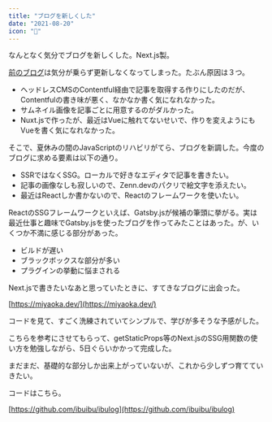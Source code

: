 ```yaml
---
title: "ブログを新しくした"
date: "2021-08-20"
icon: "👋"
---
```


なんとなく気分でブログを新しくした。Next.js製。

[前のブログ](https://awesome-nightingale-e9e443.netlify.app)は気分が乗らず更新しなくなってしまった。たぶん原因は３つ。

- ヘッドレスCMSのContentful経由で記事を取得する作りにしたのだが、Contentfulの書き味が悪く、なかなか書く気になれなかった。
- サムネイル画像を記事ごとに用意するのがダルかった。
- Nuxt.jsで作ったが、最近はVueに触れてないせいで、作りを変えようにもVueを書く気になれなかった。

そこで、夏休みの間のJavaScriptのリハビリがてら、ブログを新調した。今度のブログに求める要素は以下の通り。

- SSRではなくSSG。ローカルで好きなエディタで記事を書きたい。
- 記事の画像なしも寂しいので、Zenn.devのパクリで絵文字を添えたい。
- 最近はReactしか書かないので、Reactのフレームワークを使いたい。

ReactのSSGフレームワークといえば、Gatsby.jsが候補の筆頭に挙がる。実は最近仕事と趣味でGatsby.jsを使ったブログを作ってみたことはあった。が、いくつか不満に感じる部分があった。

- ビルドが遅い
- ブラックボックスな部分が多い
- プラグインの挙動に悩まされる

Next.jsで書きたいなあと思っていたときに、すてきなブログに出会った。

[https://miyaoka.dev/](https://miyaoka.dev/)

コードを見て、すごく洗練されていてシンプルで、学びが多そうな予感がした。

こちらを参考にさせてもらって、getStaticProps等のNext.jsのSSG用関数の使い方を勉強しながら、5日ぐらいかかって完成した。

まだまだ、基礎的な部分しか出来上がっていないが、これから少しずつ育てていきたい。

コードはこちら。

[https://github.com/ibuibu/ibulog](https://github.com/ibuibu/ibulog)



